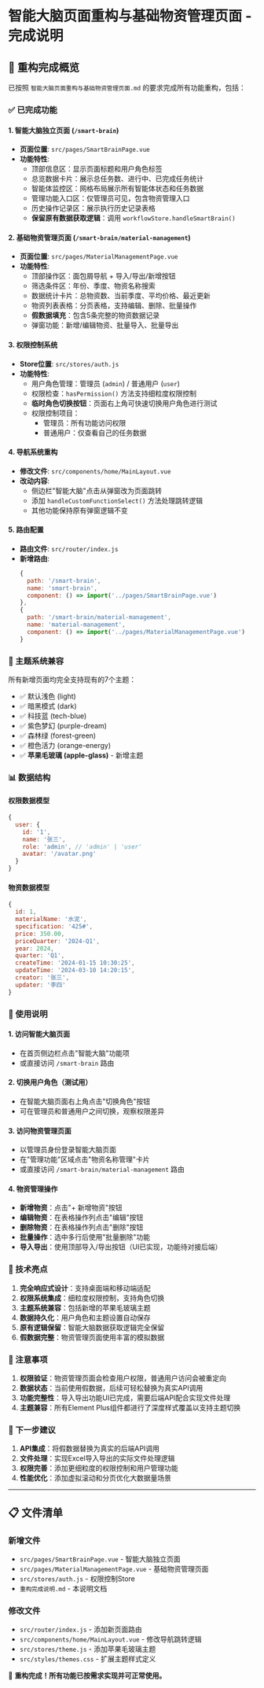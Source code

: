 # 智能大脑页面重构与基础物资管理页面 - 完成说明

## 🎉 重构完成概览

已按照 `智能大脑页面重构与基础物资管理页面.md` 的要求完成所有功能重构，包括：

### ✅ 已完成功能

#### 1. 智能大脑独立页面 (`/smart-brain`)
- **页面位置**: `src/pages/SmartBrainPage.vue` 
- **功能特性**:
  - 顶部信息区：显示页面标题和用户角色标签
  - 总览数据卡片：展示总任务数、进行中、已完成任务统计
  - 智能体监控区：网格布局展示所有智能体状态和任务数据
  - 管理功能入口区：仅管理员可见，包含物资管理入口
  - 历史操作记录区：展示执行历史记录表格
  - **保留原有数据获取逻辑**：调用 `workflowStore.handleSmartBrain()`

#### 2. 基础物资管理页面 (`/smart-brain/material-management`)
- **页面位置**: `src/pages/MaterialManagementPage.vue`
- **功能特性**:
  - 顶部操作区：面包屑导航 + 导入/导出/新增按钮
  - 筛选条件区：年份、季度、物资名称搜索
  - 数据统计卡片：总物资数、当前季度、平均价格、最近更新
  - 物资列表表格：分页表格，支持编辑、删除、批量操作
  - **假数据填充**：包含5条完整的物资数据记录
  - 弹窗功能：新增/编辑物资、批量导入、批量导出

#### 3. 权限控制系统
- **Store位置**: `src/stores/auth.js`
- **功能特性**:
  - 用户角色管理：管理员 (`admin`) / 普通用户 (`user`)
  - 权限检查：`hasPermission()` 方法支持细粒度权限控制
  - **临时角色切换按钮**：页面右上角可快速切换用户角色进行测试
  - 权限控制项目：
    - 管理员：所有功能访问权限
    - 普通用户：仅查看自己的任务数据

#### 4. 导航系统重构
- **修改文件**: `src/components/home/MainLayout.vue`
- **改动内容**:
  - 侧边栏"智能大脑"点击从弹窗改为页面跳转
  - 添加 `handleCustomFunctionSelect()` 方法处理跳转逻辑
  - 其他功能保持原有弹窗逻辑不变

#### 5. 路由配置
- **路由文件**: `src/router/index.js`
- **新增路由**:
  ```javascript
  {
    path: '/smart-brain',
    name: 'smart-brain', 
    component: () => import('../pages/SmartBrainPage.vue')
  },
  {
    path: '/smart-brain/material-management',
    name: 'material-management',
    component: () => import('../pages/MaterialManagementPage.vue') 
  }
  ```

### 🎨 主题系统兼容

所有新增页面均完全支持现有的7个主题：
- ✅ 默认浅色 (light)
- ✅ 暗黑模式 (dark) 
- ✅ 科技蓝 (tech-blue)
- ✅ 紫色梦幻 (purple-dream)
- ✅ 森林绿 (forest-green)
- ✅ 橙色活力 (orange-energy)
- ✅ **苹果毛玻璃 (apple-glass)** - 新增主题

### 📊 数据结构

#### 权限数据模型
```javascript
{
  user: {
    id: '1',
    name: '张三',
    role: 'admin', // 'admin' | 'user'
    avatar: '/avatar.png'
  }
}
```

#### 物资数据模型
```javascript
{
  id: 1,
  materialName: '水泥',
  specification: '425#', 
  price: 350.00,
  priceQuarter: '2024-Q1',
  year: 2024,
  quarter: 'Q1',
  createTime: '2024-01-15 10:30:25',
  updateTime: '2024-03-10 14:20:15',
  creator: '张三',
  updater: '李四'
}
```

### 🔧 使用说明

#### 1. 访问智能大脑页面
- 在首页侧边栏点击"智能大脑"功能项
- 或直接访问 `/smart-brain` 路由

#### 2. 切换用户角色（测试用）
- 在智能大脑页面右上角点击"切换角色"按钮
- 可在管理员和普通用户之间切换，观察权限差异

#### 3. 访问物资管理页面
- 以管理员身份登录智能大脑页面
- 在"管理功能"区域点击"物资名称管理"卡片
- 或直接访问 `/smart-brain/material-management` 路由

#### 4. 物资管理操作
- **新增物资**：点击"+ 新增物资"按钮
- **编辑物资**：在表格操作列点击"编辑"按钮
- **删除物资**：在表格操作列点击"删除"按钮
- **批量操作**：选中多行后使用"批量删除"功能
- **导入导出**：使用顶部导入/导出按钮（UI已实现，功能待对接后端）

### 🚀 技术亮点

1. **完全响应式设计**：支持桌面端和移动端适配
2. **权限系统集成**：细粒度权限控制，支持角色切换
3. **主题系统兼容**：包括新增的苹果毛玻璃主题
4. **数据持久化**：用户角色和主题设置自动保存
5. **原有逻辑保留**：智能大脑数据获取逻辑完全保留
6. **假数据完整**：物资管理页面使用丰富的模拟数据

### 📝 注意事项

1. **权限验证**：物资管理页面会检查用户权限，普通用户访问会被重定向
2. **数据状态**：当前使用假数据，后续可轻松替换为真实API调用
3. **功能完整性**：导入导出功能UI已完成，需要后端API配合实现文件处理
4. **主题兼容**：所有Element Plus组件都进行了深度样式覆盖以支持主题切换

### 🎯 下一步建议

1. **API集成**：将假数据替换为真实的后端API调用
2. **文件处理**：实现Excel导入导出的实际文件处理逻辑
3. **权限完善**：添加更细粒度的权限控制和用户管理功能
4. **性能优化**：添加虚拟滚动和分页优化大数据量场景

---

## 📋 文件清单

### 新增文件
- `src/pages/SmartBrainPage.vue` - 智能大脑独立页面
- `src/pages/MaterialManagementPage.vue` - 基础物资管理页面  
- `src/stores/auth.js` - 权限控制Store
- `重构完成说明.md` - 本说明文档

### 修改文件
- `src/router/index.js` - 添加新页面路由
- `src/components/home/MainLayout.vue` - 修改导航跳转逻辑
- `src/stores/theme.js` - 添加苹果毛玻璃主题
- `src/styles/themes.css` - 扩展主题样式定义

🎉 **重构完成！所有功能已按需求实现并可正常使用。**